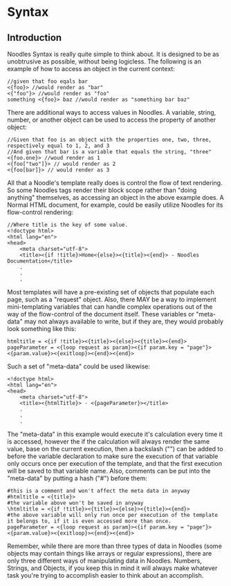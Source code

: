 Syntax
========================
Introduction
------------
Noodles Syntax is really quite simple to think about. It is designed to be as unobtrusive as possible, without being logicless. The following is an example of how to access an object in the current context:
	
	//given that foo eqals bar
	<{foo}> //would render as "bar"
	<{"foo"}> //would render as "foo"
	something <{foo}> baz //would render as "something bar baz"

There are additional ways to access values in Noodles. A variable, string, number, or another object can be used to access the property of another object:
	
	//Given that foo is an object with the properties one, two, three, respectively equal to 1, 2, and 3
	//And given that bar is a variable that equals the string, "three"
	<{foo.one}> //woud render as 1
	<{foo["two"]}> // would render as 2
	<{foo[bar]}> // would render as 3
All that a Noodle's template really does is control the flow of text rendering. So some Noodles tags render their block scope rather than "doing anything" themselves, as accessing an object in the above example does. A Normal HTML document, for example, could be easily utilize Noodles for its flow-control rendering:
	
	//Where title is the key of some value.
	<!doctype html>
	<html lang="en">
	<head>
		<meta charset="utf-8">
		<title><{if !title}>Home<{else}><{title}><{end}> - Noodles Documentation</title>
		.
		.
		.
Most templates will have a pre-existing set of objects that populate each page, such as a "request" object. Also, there MAY be a way to implement mini-templating variables that can handle complex operations out of the way of the flow-control of the document itself. These variables or "meta-data" may not always available to write, but if they are, they would probably look something like this:
	
	htmltitle = <{if !title}><{title}><{else}><{title}><{end}>
	pageParameter = <{loop request as param}><{if param.key = "page"}><{param.value}><{exitloop}><{end}><{end}>

Such a set of "meta-data" could be used likewise:
	
	<!doctype html>
	<html lang="en">
	<head>
		<meta charset="utf-8">
		<title><{htmlTitle}> - <{pageParameter}></title>
		.
		.
		.
The "meta-data" in this example would execute it's calculation every time it is accessed, however the if the calculation will always render the same value, base on the current execution, then a backslash ("\") can be added to before the variable declaration to make sure the execution of that variable only occurs once per execution of the template, and that the first execution will be saved to that variable name. Also, comments can be put into the "meta-data" by putting a hash ("#") before them:
	
	#this is a comment and won't affect the meta data in anyway
	#htmltitle = <{title}>
	#the variable above won't be saved in anyway
	\htmltitle = <{if !title}><{title}><{else}><{title}><{end}>
	#the above variable will only run once per execution of the template it belongs to, if it is even accessed more than once.
	pageParameter = <{loop request as param}><{if param.key = "page"}><{param.value}><{exitloop}><{end}><{end}>

Remember, while there are more than three types of data in Noodles (some objects may contain things like arrays or regular expressions), there are only three different ways of manipulating data in Noodles. Numbers, Strings, and Objects, if you keep this in mind it will always make whatever task you're trying to accomplish easier to think about an accomplish.
